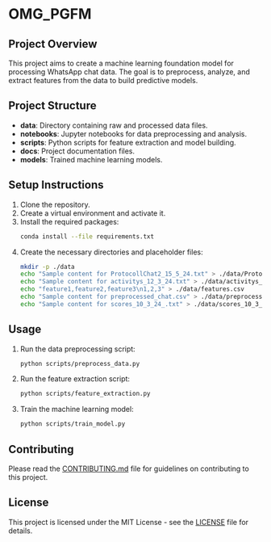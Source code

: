# OMG_PGFM

## Project Overview
This project aims to create a machine learning foundation model for processing WhatsApp chat data. The goal is to preprocess, analyze, and extract features from the data to build predictive models.

## Project Structure
- **data**: Directory containing raw and processed data files.
- **notebooks**: Jupyter notebooks for data preprocessing and analysis.
- **scripts**: Python scripts for feature extraction and model building.
- **docs**: Project documentation files.
- **models**: Trained machine learning models.

## Setup Instructions
1. Clone the repository.
2. Create a virtual environment and activate it.
3. Install the required packages:
    ```sh
    conda install --file requirements.txt
    ```
4. Create the necessary directories and placeholder files:
    ```sh
    mkdir -p ./data
    echo "Sample content for ProtocollChat2_15_5_24.txt" > ./data/ProtocollChat2_15_5_24.txt
    echo "Sample content for activitys_12_3_24.txt" > ./data/activitys_12_3_24.txt
    echo "feature1,feature2,feature3\n1,2,3" > ./data/features.csv
    echo "Sample content for preprocessed_chat.csv" > ./data/preprocessed_chat.csv
    echo "Sample content for scores_10_3_24_.txt" > ./data/scores_10_3_24_.txt
    ```

## Usage
1. Run the data preprocessing script:
    ```sh
    python scripts/preprocess_data.py
    ```
2. Run the feature extraction script:
    ```sh
    python scripts/feature_extraction.py
    ```
3. Train the machine learning model:
    ```sh
    python scripts/train_model.py
    ```

## Contributing
Please read the [CONTRIBUTING.md](docs/CONTRIBUTING.md) file for guidelines on contributing to this project.

## License
This project is licensed under the MIT License - see the [LICENSE](LICENSE) file for details.
